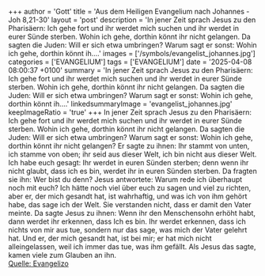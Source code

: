 +++
author = 'Gott'
title = 'Aus dem Heiligen Evangelium nach Johannes - Joh 8,21-30'
layout = 'post'
description = 'In jener Zeit sprach Jesus zu den Pharisäern:  Ich gehe fort und ihr werdet mich suchen und ihr werdet in eurer Sünde sterben. Wohin ich gehe, dorthin könnt ihr nicht gelangen. Da sagten die Juden: Will er sich etwa umbringen? Warum sagt er sonst: Wohin ich gehe, dorthin könnt ih....'
images = ['/symbols/evangelist_johannes.jpg']
categories = ['EVANGELIUM']
tags = ['EVANGELIUM']
date = '2025-04-08 08:00:37 +0100'
summary = 'In jener Zeit sprach Jesus zu den Pharisäern:  Ich gehe fort und ihr werdet mich suchen und ihr werdet in eurer Sünde sterben. Wohin ich gehe, dorthin könnt ihr nicht gelangen. Da sagten die Juden: Will er sich etwa umbringen? Warum sagt er sonst: Wohin ich gehe, dorthin könnt ih....'
linkedsummaryImage = 'evangelist_johannes.jpg'
keepImageRatio = 'true'
+++
In jener Zeit sprach Jesus zu den Pharisäern:  Ich gehe fort und ihr werdet mich suchen und ihr werdet in eurer Sünde sterben. Wohin ich gehe, dorthin könnt ihr nicht gelangen.
Da sagten die Juden: Will er sich etwa umbringen? Warum sagt er sonst: Wohin ich gehe, dorthin könnt ihr nicht gelangen?
Er sagte zu ihnen: Ihr stammt von unten, ich stamme von oben; ihr seid aus dieser Welt, ich bin nicht aus dieser Welt.<!--more-->
Ich habe euch gesagt: Ihr werdet in euren Sünden sterben; denn wenn ihr nicht glaubt, dass ich es bin, werdet ihr in euren Sünden sterben.
Da fragten sie ihn: Wer bist du denn? Jesus antwortete: Warum rede ich überhaupt noch mit euch?
Ich hätte noch viel über euch zu sagen und viel zu richten, aber er, der mich gesandt hat, ist wahrhaftig, und was ich von ihm gehört habe, das sage ich der Welt.
Sie verstanden nicht, dass er damit den Vater meinte.
Da sagte Jesus zu ihnen: Wenn ihr den Menschensohn erhöht habt, dann werdet ihr erkennen, dass Ich es bin. Ihr werdet erkennen, dass ich nichts von mir aus tue, sondern nur das sage, was mich der Vater gelehrt hat.
Und er, der mich gesandt hat, ist bei mir; er hat mich nicht alleingelassen, weil ich immer das tue, was ihm gefällt.
Als Jesus das sagte, kamen viele zum Glauben an ihn.<br> [Quelle: Evangelizo](https://evangeliumtagfuertag.org/DE/gospel)